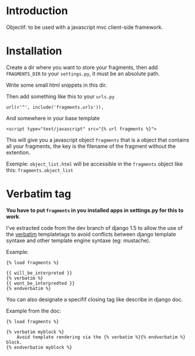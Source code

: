 # Introduction

Objectif: to be used with a javascript mvc client-side framework.

# Installation

Create a dir where you want to store your fragments, then add `FRAGMENTS_DIR` to your `settings.py`, it must be an absolute path.

Write some small html snippets in this dir.

Then add something like this to your `urls.py`

    url(r'^', include('fragments.urls')),

And somewhere in your base template

    <script type="text/javascript" src="{% url fragments %}">

This will give you a javascript object `fragments` that is a object that contains all your fragments, the key is the filename of the fragment without the extention.

Exemple: `object_list.html` will be accessible in the `fragments` object like this: `fragments.object_list`

# Verbatim tag

**You have to put `fragments` in you installed apps in settings.py for this to work**.

I've extracted code from the dev branch of django 1.5 to allow the use of the
[verbatim](https://docs.djangoproject.com/en/dev/ref/templates/builtins/#verbatim)
templatetags to avoid conflicts between django template syntaxe and other
template engine syntaxe (eg: mustache).

Example:

    {% load fragments %}

    {{ will_be_interpreted }}
    {% verbatim %}
    {{ wont_be_interpredted }}
    {% endverbatim %}

You can also designate a specifif closing tag like describe in django doc.

Example from the doc:

    {% load fragments %}

    {% verbatim myblock %}
        Avoid template rendering via the {% verbatim %}{% endverbatim %} block.
    {% endverbatim myblock %}
